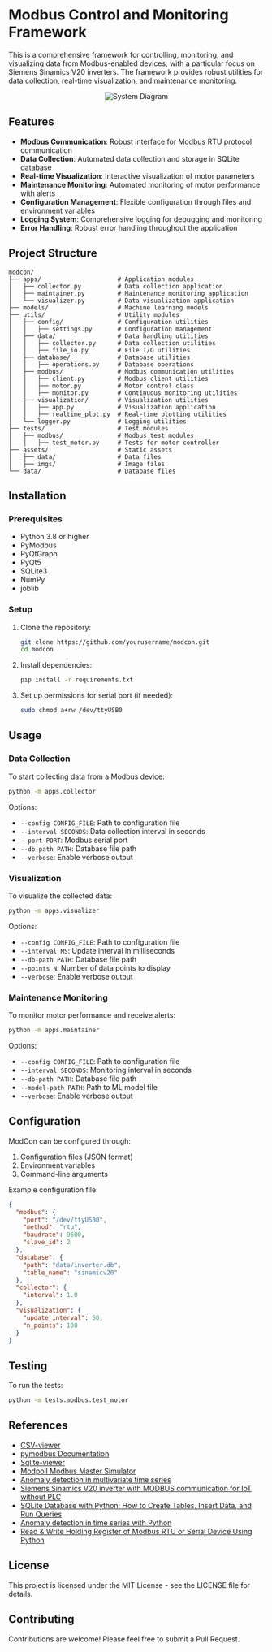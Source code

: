 # Modbus Control and Monitoring Framework

This is a comprehensive framework for controlling, monitoring, and visualizing data from Modbus-enabled devices, with a particular focus on Siemens Sinamics V20 inverters. The framework provides robust utilities for data collection, real-time visualization, and maintenance monitoring.

<p align="center">
  <img src="./assets/imgs/diagram.png" alt="System Diagram">
</p>

## Features

- **Modbus Communication**: Robust interface for Modbus RTU protocol communication
- **Data Collection**: Automated data collection and storage in SQLite database
- **Real-time Visualization**: Interactive visualization of motor parameters
- **Maintenance Monitoring**: Automated monitoring of motor performance with alerts
- **Configuration Management**: Flexible configuration through files and environment variables
- **Logging System**: Comprehensive logging for debugging and monitoring
- **Error Handling**: Robust error handling throughout the application

## Project Structure

```
modcon/
├── apps/                     # Application modules
│   ├── collector.py          # Data collection application
│   ├── maintainer.py         # Maintenance monitoring application
│   └── visualizer.py         # Data visualization application
├── models/                   # Machine learning models
├── utils/                    # Utility modules
│   ├── config/               # Configuration utilities
│   │   ├── settings.py       # Configuration management
│   ├── data/                 # Data handling utilities
│   │   ├── collector.py      # Data collection utilities
│   │   ├── file_io.py        # File I/O utilities
│   ├── database/             # Database utilities
│   │   ├── operations.py     # Database operations
│   ├── modbus/               # Modbus communication utilities
│   │   ├── client.py         # Modbus client utilities
│   │   ├── motor.py          # Motor control class
│   │   ├── monitor.py        # Continuous monitoring utilities
│   ├── visualization/        # Visualization utilities
│   │   ├── app.py            # Visualization application
│   │   ├── realtime_plot.py  # Real-time plotting utilities
│   └── logger.py             # Logging utilities
├── tests/                    # Test modules
│   ├── modbus/               # Modbus test modules
│   │   ├── test_motor.py     # Tests for motor controller
├── assets/                   # Static assets
│   ├── data/                 # Data files
│   ├── imgs/                 # Image files
└── data/                     # Database files
```

## Installation

### Prerequisites

- Python 3.8 or higher
- PyModbus
- PyQtGraph
- PyQt5
- SQLite3
- NumPy
- joblib

### Setup

1. Clone the repository:
   ```bash
   git clone https://github.com/yourusername/modcon.git
   cd modcon
   ```

2. Install dependencies:
   ```bash
   pip install -r requirements.txt
   ```

3. Set up permissions for serial port (if needed):
   ```bash
   sudo chmod a+rw /dev/ttyUSB0
   ```

## Usage

### Data Collection

To start collecting data from a Modbus device:

```bash
python -m apps.collector
```

Options:
- `--config CONFIG_FILE`: Path to configuration file
- `--interval SECONDS`: Data collection interval in seconds
- `--port PORT`: Modbus serial port
- `--db-path PATH`: Database file path
- `--verbose`: Enable verbose output

### Visualization

To visualize the collected data:

```bash
python -m apps.visualizer
```

Options:
- `--config CONFIG_FILE`: Path to configuration file
- `--interval MS`: Update interval in milliseconds
- `--db-path PATH`: Database file path
- `--points N`: Number of data points to display
- `--verbose`: Enable verbose output

### Maintenance Monitoring

To monitor motor performance and receive alerts:

```bash
python -m apps.maintainer
```

Options:
- `--config CONFIG_FILE`: Path to configuration file
- `--interval SECONDS`: Monitoring interval in seconds
- `--db-path PATH`: Database file path
- `--model-path PATH`: Path to ML model file
- `--verbose`: Enable verbose output

## Configuration

ModCon can be configured through:

1. Configuration files (JSON format)
2. Environment variables
3. Command-line arguments

Example configuration file:

```json
{
  "modbus": {
    "port": "/dev/ttyUSB0",
    "method": "rtu",
    "baudrate": 9600,
    "slave_id": 2
  },
  "database": {
    "path": "data/inverter.db",
    "table_name": "sinamicv20"
  },
  "collector": {
    "interval": 1.0
  },
  "visualization": {
    "update_interval": 50,
    "n_points": 100
  }
}
```

## Testing

To run the tests:

```bash
python -m tests.modbus.test_motor
```

## References

- [CSV-viewer](https://csv-viewer-online.github.io/)
- [pymodbus Documentation](https://pymodbus.readthedocs.io/en/latest/source/readme.html)
- [Sqlite-viewer](https://inloop.github.io/sqlite-viewer/)
- [Modpoll Modbus Master Simulator](https://www.modbusdriver.com/modpoll.html)
- [Anomaly detection in multivariate time series](https://www.kaggle.com/code/drscarlat/anomaly-detection-in-multivariate-time-series)
- [Siemens Sinamics V20 inverter with MODBUS communication for IoT without PLC](https://www.youtube.com/watch?v=pRJo0vXLvzU)
- [SQLite Database with Python: How to Create Tables, Insert Data, and Run Queries](https://www.youtube.com/watch?v=ZQAnkjfvZAw)
- [Anomaly detection in time series with Python](https://www.youtube.com/watch?v=qy41dXGbAxY)
- [Read & Write Holding Register of Modbus RTU or Serial Device Using Python](https://www.youtube.com/watch?v=pLecgMoB-dA)

## License

This project is licensed under the MIT License - see the LICENSE file for details.

## Contributing

Contributions are welcome! Please feel free to submit a Pull Request.
